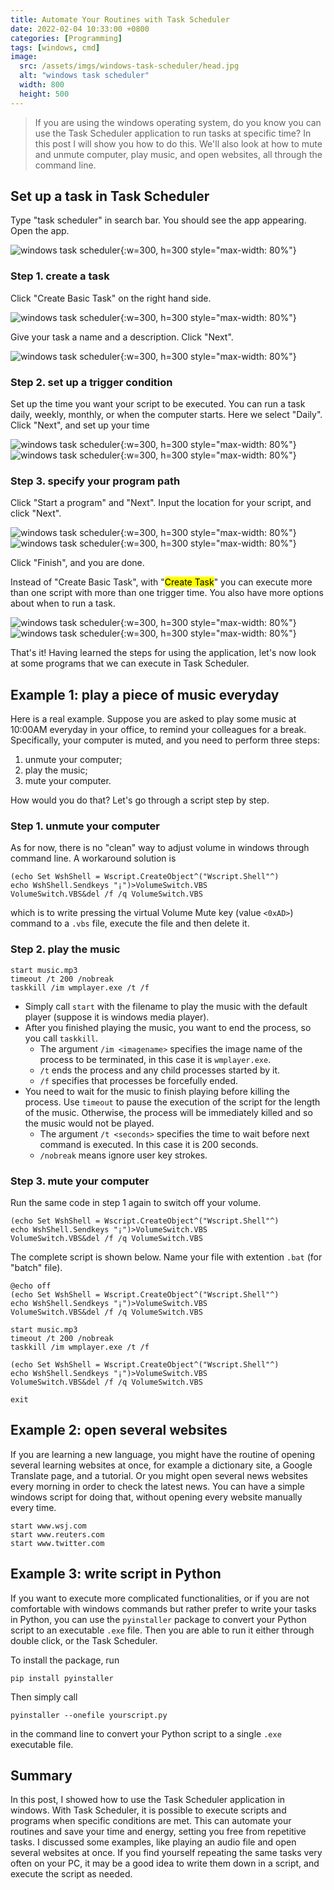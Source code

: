 ```yaml
---
title: Automate Your Routines with Task Scheduler
date: 2022-02-04 10:33:00 +0800
categories: [Programming]
tags: [windows, cmd]
image:
  src: /assets/imgs/windows-task-scheduler/head.jpg
  alt: "windows task scheduler"
  width: 800
  height: 500
---
```


> If you are using the windows operating system, do you know you can use the Task Scheduler application to run tasks at specific time? In this post I will show you how to do this. We'll also look at how to mute and unmute computer, play music, and open websites, all through the command line.

## Set up a task in Task Scheduler

Type "task scheduler" in search bar. You should see the app appearing. Open the app.

![windows task scheduler](/assets/imgs/windows-task-scheduler/1.png){:w=300, h=300 style="max-width: 80%"}

### Step 1. create a task

Click "Create Basic Task" on the right hand side.

![windows task scheduler](/assets/imgs/windows-task-scheduler/1.start.jpg){:w=300, h=300 style="max-width: 80%"}

Give your task a name and a description. Click "Next".

![windows task scheduler](/assets/imgs/windows-task-scheduler/2.png){:w=300, h=300 style="max-width: 80%"}

### Step 2. set up a trigger condition

Set up the time you want your script to be executed. You can run a task daily, weekly, monthly, or when the computer starts. Here we select "Daily". Click "Next", and set up your time

![windows task scheduler](/assets/imgs/windows-task-scheduler/3.png){:w=300, h=300 style="max-width: 80%"}
![windows task scheduler](/assets/imgs/windows-task-scheduler/4.png){:w=300, h=300 style="max-width: 80%"}

### Step 3. specify your program path

Click "Start a program" and "Next". Input the location for your script, and click "Next".

![windows task scheduler](/assets/imgs/windows-task-scheduler/5.png){:w=300, h=300 style="max-width: 80%"}
![windows task scheduler](/assets/imgs/windows-task-scheduler/6.png){:w=300, h=300 style="max-width: 80%"}

Click "Finish", and you are done.

Instead of "Create Basic Task", with "<mark>Create Task</mark>" you can execute more than one script with more than one trigger time. You also have more options about when to run a task.

![windows task scheduler](/assets/imgs/windows-task-scheduler/triggers.png){:w=300, h=300 style="max-width: 80%"}
![windows task scheduler](/assets/imgs/windows-task-scheduler/actions.png){:w=300, h=300 style="max-width: 80%"}

That's it! Having learned the steps for using the application, let's now look at some programs that we can execute in Task Scheduler. 

## Example 1: play a piece of music everyday

Here is a real example. Suppose you are asked to play some music at 10:00AM everyday in your office, to remind your colleagues for a break. Specifically, your computer is muted, and you need to perform three steps:

1. unmute your computer;
2. play the music;
3. mute your computer.

How would you do that? Let's go through a script step by step.

### Step 1. unmute your computer

As for now, there is no "clean" way to adjust volume in windows through command line. A workaround solution is

```shell
(echo Set WshShell = Wscript.CreateObject^("Wscript.Shell"^) 
echo WshShell.Sendkeys "¡­")>VolumeSwitch.VBS 
VolumeSwitch.VBS&del /f /q VolumeSwitch.VBS
```

which is to write pressing the virtual Volume Mute key (value `<0xAD>`) command to a `.vbs` file, execute the file and then delete it.

### Step 2. play the music

```shell
start music.mp3
timeout /t 200 /nobreak
taskkill /im wmplayer.exe /t /f
```

- Simply call `start` with the filename to play the music with the default player (suppose it is windows media player). 
- After you finished playing the music, you want to end the process, so you call `taskkill`. 
  - The argument `/im <imagename>` specifies the image name of the process to be terminated, in this case it is `wmplayer.exe`. 
  - `/t` ends the process and any child processes started by it. 
  - `/f` specifies that processes be forcefully ended.
- You need to wait for the music to finish playing before killing the process. Use `timeout` to pause the execution of the script for the length of the music. Otherwise, the process will be immediately killed and so the music would not be played.
  - The argument `/t <seconds>` specifies the time to wait before next command is executed. In this case it is 200 seconds.
  - `/nobreak` means ignore user key strokes.

### Step 3. mute your computer

Run the same code in step 1 again to switch off your volume.

```shell
(echo Set WshShell = Wscript.CreateObject^("Wscript.Shell"^) 
echo WshShell.Sendkeys "¡­")>VolumeSwitch.VBS 
VolumeSwitch.VBS&del /f /q VolumeSwitch.VBS
```

The complete script is shown below. Name your file with extention `.bat` (for "batch" file).

```shell
@echo off 
(echo Set WshShell = Wscript.CreateObject^("Wscript.Shell"^) 
echo WshShell.Sendkeys "¡­")>VolumeSwitch.VBS 
VolumeSwitch.VBS&del /f /q VolumeSwitch.VBS

start music.mp3
timeout /t 200 /nobreak
taskkill /im wmplayer.exe /t /f

(echo Set WshShell = Wscript.CreateObject^("Wscript.Shell"^) 
echo WshShell.Sendkeys "¡­")>VolumeSwitch.VBS 
VolumeSwitch.VBS&del /f /q VolumeSwitch.VBS

exit
```

## Example 2: open several websites

If you are learning a new language, you might have the routine of opening several learning websites at once, for example a dictionary site, a Google Translate page, and a tutorial. Or you might open several news websites every morning in order to check the latest news. You can have a simple windows script for doing that, without opening every website manually every time.

```shell
start www.wsj.com
start www.reuters.com
start www.twitter.com
``` 

## Example 3: write script in Python

If you want to execute more complicated functionalities, or if you are not comfortable with windows commands but rather prefer to write your tasks in Python, you can use the `pyinstaller` package to convert your Python script to an executable `.exe` file. Then you are able to run it either through double click, or the Task Scheduler. 

To install the package, run

```shell
pip install pyinstaller
```

Then simply call

```shell
pyinstaller --onefile yourscript.py
```

in the command line to convert your Python script to a  single `.exe` executable file.

## Summary

In this post, I showed how to use the Task Scheduler application in windows. With Task Scheduler, it is possible to execute scripts and programs when specific conditions are met. This can automate your routines and save your time and energy, setting you free from repetitive tasks. I discussed some examples, like playing an audio file and open several websites at once. If you find yourself repeating the same tasks very often on your PC, it may be a good idea to write them down in a script, and execute the script as needed.